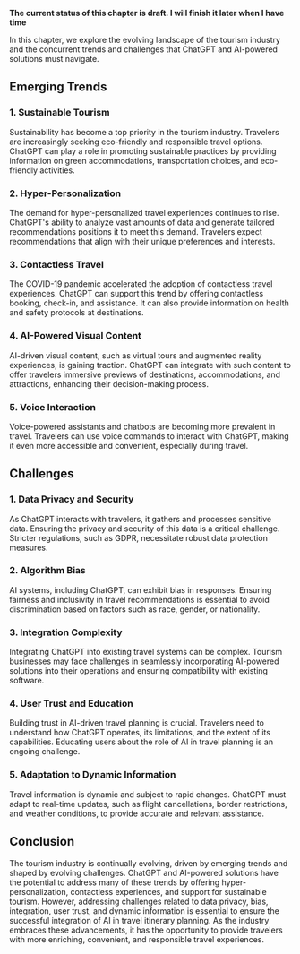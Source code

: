 **The current status of this chapter is draft. I will finish it later when I have time**

In this chapter, we explore the evolving landscape of the tourism industry and the concurrent trends and challenges that ChatGPT and AI-powered solutions must navigate.

**Emerging Trends**
-------------------

### 1. **Sustainable Tourism**

Sustainability has become a top priority in the tourism industry. Travelers are increasingly seeking eco-friendly and responsible travel options. ChatGPT can play a role in promoting sustainable practices by providing information on green accommodations, transportation choices, and eco-friendly activities.

### 2. **Hyper-Personalization**

The demand for hyper-personalized travel experiences continues to rise. ChatGPT's ability to analyze vast amounts of data and generate tailored recommendations positions it to meet this demand. Travelers expect recommendations that align with their unique preferences and interests.

### 3. **Contactless Travel**

The COVID-19 pandemic accelerated the adoption of contactless travel experiences. ChatGPT can support this trend by offering contactless booking, check-in, and assistance. It can also provide information on health and safety protocols at destinations.

### 4. **AI-Powered Visual Content**

AI-driven visual content, such as virtual tours and augmented reality experiences, is gaining traction. ChatGPT can integrate with such content to offer travelers immersive previews of destinations, accommodations, and attractions, enhancing their decision-making process.

### 5. **Voice Interaction**

Voice-powered assistants and chatbots are becoming more prevalent in travel. Travelers can use voice commands to interact with ChatGPT, making it even more accessible and convenient, especially during travel.

**Challenges**
--------------

### 1. **Data Privacy and Security**

As ChatGPT interacts with travelers, it gathers and processes sensitive data. Ensuring the privacy and security of this data is a critical challenge. Stricter regulations, such as GDPR, necessitate robust data protection measures.

### 2. **Algorithm Bias**

AI systems, including ChatGPT, can exhibit bias in responses. Ensuring fairness and inclusivity in travel recommendations is essential to avoid discrimination based on factors such as race, gender, or nationality.

### 3. **Integration Complexity**

Integrating ChatGPT into existing travel systems can be complex. Tourism businesses may face challenges in seamlessly incorporating AI-powered solutions into their operations and ensuring compatibility with existing software.

### 4. **User Trust and Education**

Building trust in AI-driven travel planning is crucial. Travelers need to understand how ChatGPT operates, its limitations, and the extent of its capabilities. Educating users about the role of AI in travel planning is an ongoing challenge.

### 5. **Adaptation to Dynamic Information**

Travel information is dynamic and subject to rapid changes. ChatGPT must adapt to real-time updates, such as flight cancellations, border restrictions, and weather conditions, to provide accurate and relevant assistance.

**Conclusion**
--------------

The tourism industry is continually evolving, driven by emerging trends and shaped by evolving challenges. ChatGPT and AI-powered solutions have the potential to address many of these trends by offering hyper-personalization, contactless experiences, and support for sustainable tourism. However, addressing challenges related to data privacy, bias, integration, user trust, and dynamic information is essential to ensure the successful integration of AI in travel itinerary planning. As the industry embraces these advancements, it has the opportunity to provide travelers with more enriching, convenient, and responsible travel experiences.
